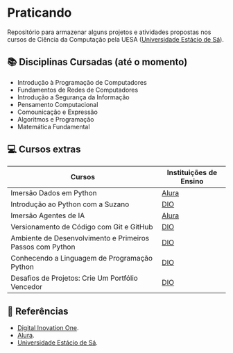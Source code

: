 
# Praticando
Repositório para armazenar alguns projetos e atividades propostas nos cursos de Ciência da Computação pela UESA ([Universidade Estácio de Sá](https://estacio.br)).

## 📚 Disciplinas Cursadas (até o momento)
- Introdução à Programação de Computadores
- Fundamentos de Redes de Computadores
- Introdução a Segurança da Informação
- Pensamento Computacional
- Comounicação e Expressão
- Algoritmos e Programação
- Matemática Fundamental 

## 💻 Cursos extras
| Cursos | Instituições de Ensino |
|-------|----------|
| Imersão Dados em Python | [Alura](https://cursos.alura.com.br/imer0soes) |
| Introdução ao Python com a Suzano | [DIO](https://www.dio.me/) |
| Imersão Agentes de IA | [Alura](https://cursos.alura.com.br/imersoes) |
| Versionamento de Código com Git e GitHub | [DIO](https://www.dio.me/) |
| Ambiente de Desenvolvimento e Primeiros Passos com Python | [DIO](https://www.dio.me/)|
| Conhecendo a Linguagem de Programação Python | [DIO](https://www.dio.me/) |
| Desafios de Projetos: Crie Um Portfólio Vencedor | [DIO](https://www.dio.me/) | 



## 🔎 Referências
- [Digital Inovation One](https://www.dio.me/).
- [Alura](https://cursos.alura.com.br/).
- [Universidade Estácio de Sá](https://estacio.br).
